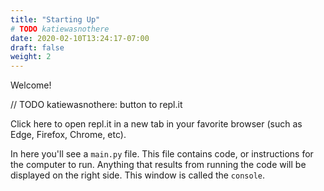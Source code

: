 ```yaml
---
title: "Starting Up"
# TODO katiewasnothere
date: 2020-02-10T13:24:17-07:00
draft: false
weight: 2
---
```


Welcome!

// TODO katiewasnothere: button to repl.it

Click here to open repl.it in a new tab in your favorite browser (such as Edge, Firefox, Chrome, etc). 

In here you'll see a `main.py` file. This file contains code, or instructions for the computer to run. Anything that results from running the code will be displayed on the right side. This window is called the `console`. 
